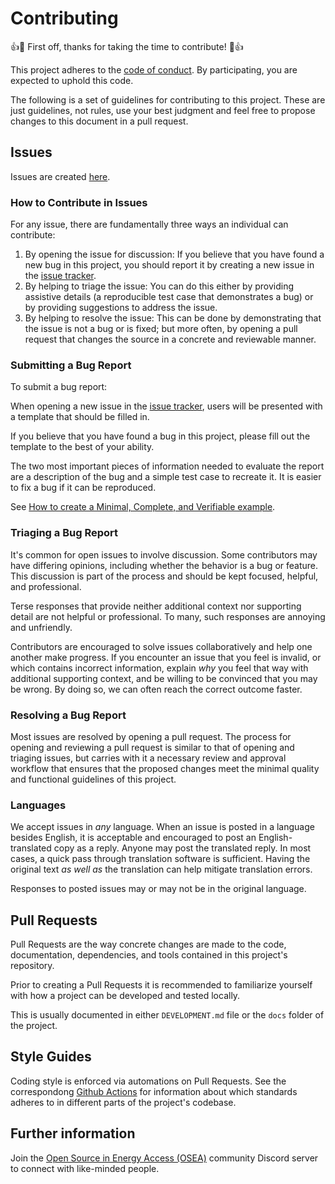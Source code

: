 # Contributing

:+1::tada: First off, thanks for taking the time to contribute! :tada::+1:

This project adheres to the [code of conduct](CODE_OF_CONDUCT.md).
By participating, you are expected to uphold this code.

The following is a set of guidelines for contributing to this project.
These are just guidelines, not rules, use your best judgment and feel free to
propose changes to this document in a pull request.

## Issues

Issues are created [here](https://github.com/EnAccess/oseas24-energy-production-data-validation/issues/new).

### How to Contribute in Issues

For any issue, there are fundamentally three ways an individual can
contribute:

1. By opening the issue for discussion: If you believe that you have found
   a new bug in this project, you should report it by creating a new issue in
   the [issue tracker](https://github.com/EnAccess/oseas24-energy-production-data-validation/issues).
2. By helping to triage the issue: You can do this either by providing
   assistive details (a reproducible test case that demonstrates a bug) or by
   providing suggestions to address the issue.
3. By helping to resolve the issue: This can be done by demonstrating
   that the issue is not a bug or is fixed; but more often, by opening
   a pull request that changes the source in a concrete and reviewable manner.

### Submitting a Bug Report

To submit a bug report:

When opening a new issue in the [issue tracker](https://github.com/EnAccess/oseas24-energy-production-data-validation/issues/new/choose), users will be presented with a template that should be filled in.

If you believe that you have found a bug in this project, please fill out the template
to the best of your ability.

The two most important pieces of information needed to evaluate the report are
a description of the bug and a simple test case to recreate it. It is easier to fix
a bug if it can be reproduced.

See [How to create a Minimal, Complete, and Verifiable example](https://stackoverflow.com/help/mcve).

### Triaging a Bug Report

It's common for open issues to involve discussion. Some contributors may
have differing opinions, including whether the behavior is a bug or feature.
This discussion is part of the process and should be kept focused, helpful,
and professional.

Terse responses that provide neither additional context nor supporting detail
are not helpful or professional. To many, such responses are annoying and
unfriendly.

Contributors are encouraged to solve issues collaboratively and help one
another make progress. If you encounter an issue that you feel is invalid, or
which contains incorrect information, explain _why_ you feel that way with
additional supporting context, and be willing to be convinced that you may
be wrong. By doing so, we can often reach the correct outcome faster.

### Resolving a Bug Report

Most issues are resolved by opening a pull request. The process for opening and
reviewing a pull request is similar to that of opening and triaging issues, but
carries with it a necessary review and approval workflow that ensures that the
proposed changes meet the minimal quality and functional guidelines of this project.

### Languages

We accept issues in _any_ language.
When an issue is posted in a language besides English, it is acceptable and encouraged to post an English-translated copy as a reply.
Anyone may post the translated reply.
In most cases, a quick pass through translation software is sufficient.
Having the original text _as well as_ the translation can help mitigate translation errors.

Responses to posted issues may or may not be in the original language.

## Pull Requests

Pull Requests are the way concrete changes are made to the code, documentation,
dependencies, and tools contained in this project's repository.

Prior to creating a Pull Requests it is recommended to familiarize yourself with how a project can be developed and tested locally.

This is usually documented in either `DEVELOPMENT.md` file or the `docs` folder of the project.

## Style Guides

Coding style is enforced via automations on Pull Requests.
See the correspondong [Github Actions](.github/workflows/) for information about which standards adheres to in different parts of the project's codebase.

## Further information

Join the [Open Source in Energy Access (OSEA)](https://discord.osea-community.org/) community Discord server to connect with like-minded people.
